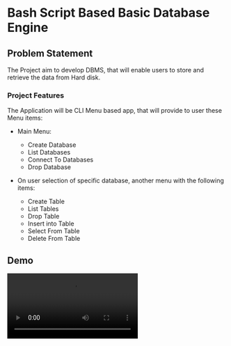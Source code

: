 # Bash Script Based Basic Database Engine

## Problem Statement

The Project aim to develop DBMS, that will enable users to store and retrieve the data from Hard disk.

### Project Features

The Application will be CLI Menu based app, that will provide to user these Menu items:

- Main Menu:
  - Create Database
  - List Databases
  - Connect To Databases
  - Drop Database

- On user selection of specific database, another menu with the following items:
  - Create Table
  - List Tables
  - Drop Table
  - Insert into Table
  - Select From Table
  - Delete From Table

## Demo

<video src='assets/demo.mp4'/>

